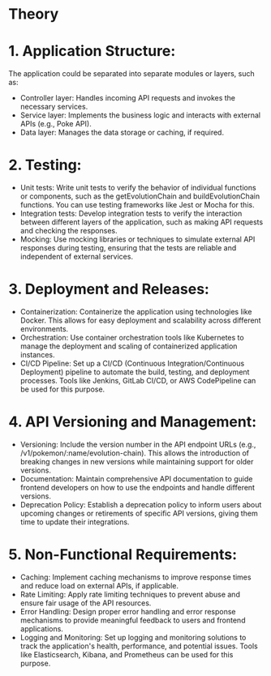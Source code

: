 # Theory
# 1. Application Structure:

The application could be separated into separate modules or layers, such as:

- Controller layer: Handles incoming API requests and invokes the necessary services.
- Service layer: Implements the business logic and interacts with external APIs (e.g., Poke API).
- Data layer: Manages the data storage or caching, if required.

# 2. Testing:

- Unit tests: Write unit tests to verify the behavior of individual functions or components, such as the getEvolutionChain and buildEvolutionChain functions. You can use testing frameworks like Jest or Mocha for this.
- Integration tests: Develop integration tests to verify the interaction between different layers of the application, such as making API requests and checking the responses.
- Mocking: Use mocking libraries or techniques to simulate external API responses during testing, ensuring that the tests are reliable and independent of external services.

# 3. Deployment and Releases:

- Containerization: Containerize the application using technologies like Docker. This allows for easy deployment and scalability across different environments.
- Orchestration: Use container orchestration tools like Kubernetes to manage the deployment and scaling of containerized application instances.
- CI/CD Pipeline: Set up a CI/CD (Continuous Integration/Continuous Deployment) pipeline to automate the build, testing, and deployment processes. Tools like Jenkins, GitLab CI/CD, or AWS CodePipeline can be used for this purpose.

# 4. API Versioning and Management:

- Versioning: Include the version number in the API endpoint URLs (e.g., /v1/pokemon/:name/evolution-chain). This allows the introduction of breaking changes in new versions while maintaining support for older versions.
- Documentation: Maintain comprehensive API documentation to guide frontend developers on how to use the endpoints and handle different versions.
- Deprecation Policy: Establish a deprecation policy to inform users about upcoming changes or retirements of specific API versions, giving them time to update their integrations.

# 5. Non-Functional Requirements:

- Caching: Implement caching mechanisms to improve response times and reduce load on external APIs, if applicable.
- Rate Limiting: Apply rate limiting techniques to prevent abuse and ensure fair usage of the API resources.
- Error Handling: Design proper error handling and error response mechanisms to provide meaningful feedback to users and frontend applications.
- Logging and Monitoring: Set up logging and monitoring solutions to track the application's health, performance, and potential issues. Tools like Elasticsearch, Kibana, and Prometheus can be used for this purpose.

